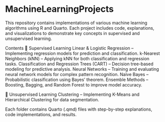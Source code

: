 # MachineLearningProjects
This repository contains implementations of various machine learning algorithms using R and Quarto. Each project includes code, explanations, and visualizations to demonstrate key concepts in supervised and unsupervised learning.

Contents
📌 Supervised Learning
Linear & Logistic Regression – Implementing regression models for prediction and classification.
k-Nearest Neighbors (kNN) – Applying kNN for both classification and regression tasks.
Classification and Regression Trees (CART) – Decision tree-based modeling for predictive analysis.
Neural Networks – Training and evaluating neural network models for complex pattern recognition.
Naïve Bayes – Probabilistic classification using Bayes’ theorem.
Ensemble Methods – Boosting, Bagging, and Random Forest to improve model accuracy.

📌 Unsupervised Learning
Clustering – Implementing K-Means and Hierarchical Clustering for data segmentation.

Each folder contains Quarto (.qmd) files with step-by-step explanations, code implementations, and results.
